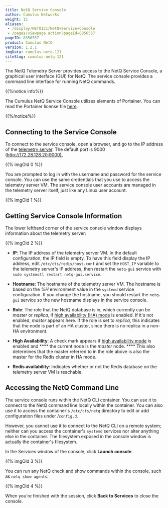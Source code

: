 ```yaml
---
title: NetQ Service Console
author: Cumulus Networks
weight: 15
aliases:
 - /display/NETQ121/NetQ+Service+Console
 - /pages/viewpage.action?pageId=8356557
pageID: 8356557
product: Cumulus NetQ
version: 1.2.1
imgData: cumulus-netq-121
siteSlug: cumulus-netq-121
---
```

The NetQ Telemetry Server provides access to the NetQ Service Console, a
graphical user interface (GUI) for NetQ. The service console provides a
command line interface for running NetQ commands.

{{%notice info%}}

The Cumulus NetQ Service Console utilizes elements of Portainer. You can
read the Portainer license file
[here](https://github.com/portainer/portainer/blob/develop/LICENSE).

{{%/notice%}}

## Connecting to the Service Console</span>

To connect to the service console, open a browser, and go to the IP
address of the [telemetry
server](/version/cumulus-netq-121/Getting-Started-with-NetQ/). The
default port is 9000 (<http://172.28.128.20:9000).>

{{% imgOld 0 %}}

You are prompted to log in with the username and password for the
service console. You can use the same credentials that you use to access
the telemetry server VM. The service console user accounts are managed
in the telemetry server itself, just like any Linux user account.

{{% imgOld 1 %}}

## Getting Service Console Information</span>

The lower lefthand corner of the service console window displays
information about the telemetry server:

{{% imgOld 2 %}}

  - **IP**: The IP address of the telemetry server VM. In the default
    configuration, the IP field is empty. To have this field display the
    IP address, edit `/etc/cts/redis/host.conf` and set the `HOST_IP`
    variable to the telemetry server's IP address, then restart the
    `netq-gui` service with `sudo systemctl restart netq-gui.service`.

  - **Hostname**: The hostname of the telemetry server VM. The hostname
    is based on the *%H* environment value in the `systemd` service
    configuration. If you change the hostname, you should restart the
    `netq-gui` service so the new hostname displays in the service
    console.

  - **Role**: The role that the NetQ database is in, which currently can
    be *master* or *replica*, if [high availability (HA)
    mode](/version/cumulus-netq-121/Getting-Started-with-NetQ/Configuring-High-Availability-Mode)
    is enabled. If it's not enabled, *master* appears here. If the role
    is set to *replica*, this indicates that the node is part of an HA
    cluster, since there is no replica in a non-HA environment.

  - **High Availability**: A check mark appears if [high availability
    mode](/version/cumulus-netq-121/Getting-Started-with-NetQ/Configuring-High-Availability-Mode)
    is enabled and **** the current node is the *master* node. **** This
    also determines that the master referred to in the role above is
    also the master for the Redis cluster in HA mode.

  - **Redis availability**: Indicates whether or not the Redis database
    on the telemetry server VM is reachable.

## Accessing the NetQ Command Line</span>

The service console runs within the NetQ CLI container. You can use it
to connect to the NetQ command line locally within the container. You
can also use it to access the container's `/etc/cts/netq` directory to
edit or add configuration files under /`config.d`.

However, you cannot use it to connect to the NetQ CLI on a remote
system; neither can you access the container's `systemd` services nor
alter anything else in the container. The filesystem exposed in the
console window is actually the container's filesystem.

In the Services window of the console, click **Launch console**.

{{% imgOld 3 %}}

You can run any NetQ check and show commands within the console, such as
`netq show agents`:

{{% imgOld 4 %}}

When you're finished with the session, click **Back to Services** to
close the console.

